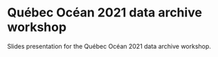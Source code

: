 # Québec Océan 2021 data archive workshop

Slides presentation for the Québec Océan 2021 data archive workshop.
